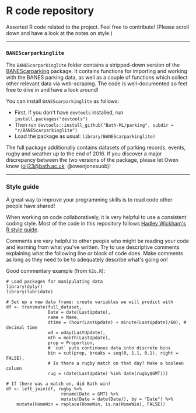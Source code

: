 # R code repository

Assorted R code related to the project. Feel free to contribute! (Please scroll down and have a look at the notes on style.)

---

### `BANEScarparkinglite`

The `BANEScarparkinglite` folder contains a stripped-down version of the [BANEScarparking](https://github.com/owenjonesuob/BANEScarparking) package. It contains functions for importing and working with the BANES parking data, as well as a couple of functions which collect other relevant data via web-scraping. The code is well-documented so feel free to dive in and have a look around!

You can install `BANEScarparkinglite` as follows:

* First, if you don't have `devtools` installed, run `install.packages("devtools")`
* Then run `devtools::install_github("Bath-ML/parking", subdir = "r/BANEScarparkinglite")`
* Load the package as usual: `library(BANEScarparkinglite)`

The full package additionally contains datasets of parking records, events, rugby and weather up to the end of 2016. If you discover a major discrepancy between the two versions of the package, please let Owen know (olj23@bath.ac.uk, @owenjonesuob)!

---

### Style guide

A great way to improve your programming skills is to read code other people have shared!

When working on code collaboratively, it is very helpful to use a consistent coding style. Most of the code in this repository follows [Hadley Wickham's R style guide](http://adv-r.had.co.nz/Style.html).

Comments are very helpful to other people who might be reading your code and learning from what you've written. Try to use descriptive comments explaining what the following line or block of code does. Make comments as long as they need to be to adequately describe what's going on!

Good commentary example (from `h2o.R`):

```
# Load packages for manipulating data
library(dplyr)
library(lubridate)

# Set up a new data frame: create variables we will predict with
df <- transmute(full_dataset,
                Date = date(LastUpdate),
                name = Name,
                dtime = (hour(LastUpdate) + minute(LastUpdate)/60), # decimal time
                wd = wday(LastUpdate),
                mth = month(LastUpdate),
                prop = Proportion,
                # `cut` puts continuous data into discrete bins
                bin = cut(prop, breaks = seq(0, 1.1, 0.1), right = FALSE),
                # Is there a rugby match on that day? Make a boolean column
                rug = (date(LastUpdate) %in% date(rugby$GMT)))
                
# If there was a match on, did Bath win?
df <- left_join(df, rugby %>%
                     rename(Date = GMT) %>%
                     mutate(Date = date(Date)), by = "Date") %>%
    mutate(HomeWin = replace(HomeWin, is.na(HomeWin), FALSE))
```
